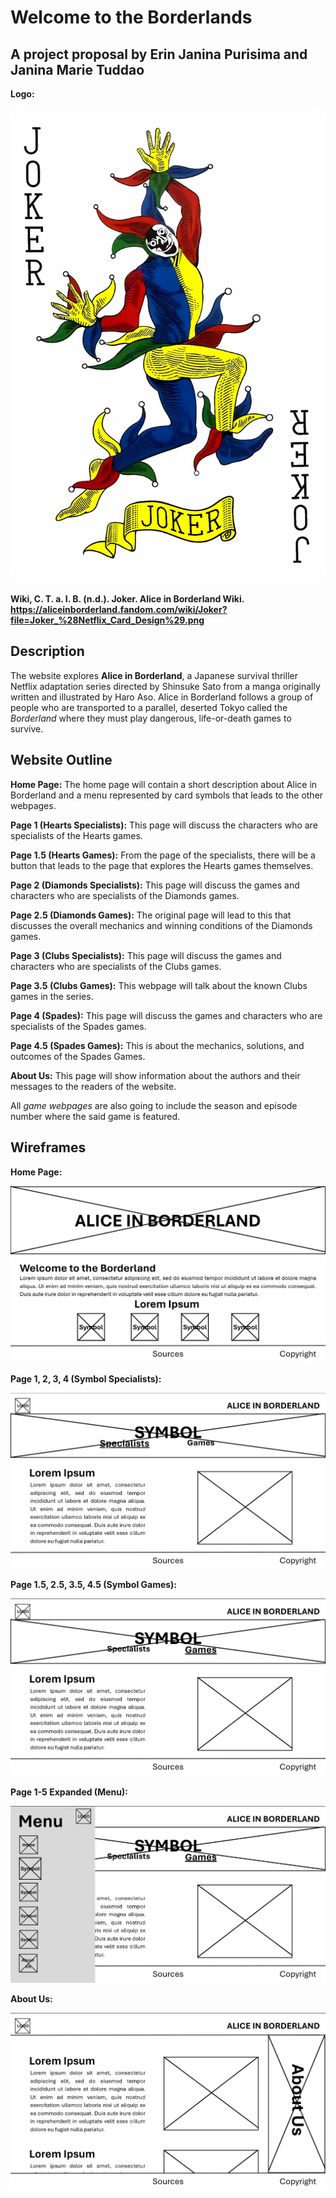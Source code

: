 # Welcome to the Borderlands
## A project proposal by Erin Janina Purisima and Janina Marie Tuddao

**Logo:**

![Joker Card Logo](assets/Joker_29.png)

**Wiki, C. T. a. I. B. (n.d.). Joker. Alice in Borderland Wiki. https://aliceinborderland.fandom.com/wiki/Joker?file=Joker_%28Netflix_Card_Design%29.png**

## Description
The website explores **Alice in Borderland**, a Japanese survival thriller Netflix adaptation series directed by Shinsuke Sato from a manga originally written and illustrated by Haro Aso. Alice in Borderland follows a group of people who are transported to a parallel, deserted Tokyo called the *Borderland* where they must play dangerous, life-or-death games to survive.

## Website Outline
**Home Page:** The home page will contain a short description about Alice in Borderland and a menu represented by card symbols that leads to the other webpages.

**Page 1 (Hearts Specialists):** This page will discuss the characters who are specialists of the Hearts games.

**Page 1.5 (Hearts Games):** From the page of the specialists, there will be a button that leads to the page that explores the Hearts games themselves.

**Page 2 (Diamonds Specialists):** This page will discuss the games and characters who are specialists of the Diamonds games.

**Page 2.5 (Diamonds Games):** The original page will lead to this that discusses the overall mechanics and winning conditions of the Diamonds games.

**Page 3 (Clubs Specialists):** This page will discuss the games and characters who are specialists of the Clubs games.

**Page 3.5 (Clubs Games):** This webpage will talk about the known Clubs games in the series.

**Page 4 (Spades):** This page will discuss the games and characters who are specialists of the Spades games.

**Page 4.5 (Spades Games):** This is about the mechanics, solutions, and outcomes of the Spades Games.

**About Us:** This page will show information about the authors and their messages to the readers of the website.

All *game webpages* are also going to include the season and episode number where the said game is featured.

## Wireframes
**Home Page:**

![Home Page Wireframe](assets/Homepage.png)

**Page 1, 2, 3, 4 (Symbol Specialists):**

![Specialists Wireframe](assets/Specialists.png)

**Page 1.5, 2.5, 3.5, 4.5 (Symbol Games):**

![Games Wireframe](assets/Games.png)

**Page 1-5 Expanded (Menu):**

![Expanded Wireframe](assets/Expanded.png)

**About Us:**

![About Us Wireframe](assets/AboutUs.png)



